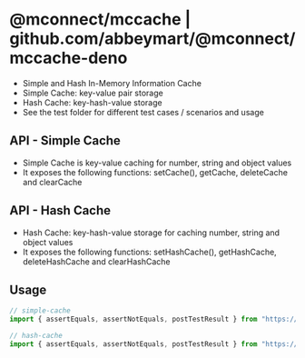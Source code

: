 # @mconnect/mccache | github.com/abbeymart/@mconnect/mccache-deno

- Simple and Hash In-Memory Information Cache
- Simple Cache: key-value pair storage
- Hash Cache: key-hash-value storage
- See the test folder for different test cases / scenarios and usage

## API - Simple Cache

- Simple Cache is key-value caching for number, string and object values
- It exposes the following functions: setCache(), getCache, deleteCache and clearCache

## API - Hash Cache

- Hash Cache: key-hash-value storage for caching number, string and object values
- It exposes the following functions: setHashCache(), getHashCache, deleteHashCache and clearHashCache

## Usage

```ts
// simple-cache
import { assertEquals, assertNotEquals, postTestResult } from "https://deno.land/x/mccache/mod.ts";

// hash-cache
import { assertEquals, assertNotEquals, postTestResult } from "https://deno.land/x/mccache/mod.ts";



```
